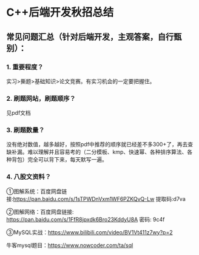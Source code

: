 # C++后端开发秋招总结
## 常见问题汇总（针对后端开发，主观答案，自行甄别）：
### 1. 重要程度？
实习>撕题>基础知识>论文竞赛。有实习机会的一定要把握住。
### 2. 刷题网站，刷题顺序？
见pdf文档
### 3. 刷题数量？
没有绝对数值，越多越好，按照pdf中推荐的顺序就已经差不多300+了，再去查缺补漏。难以理解并且容易考的（二分模板、kmp、快速幂、各种排序算法、各种背包）完全可以背下来，每天默写一遍。
### 4. 八股文资料？
①图解系统：百度网盘链接:https://pan.baidu.com/s/1sTPWDnVxm1WF6PZKQvQ-Lw 提取码:d7va 

②图解网络：百度网盘链接: https://pan.baidu.com/s/1FfR8jpxdk6Bro23KddyU8A  密码: 9c4f

③MySQL实战：https://www.bilibili.com/video/BV1Vt411z7wy?p=2

牛客mysql题目：https://www.nowcoder.com/ta/sql
